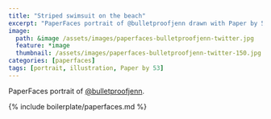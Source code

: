 ```yaml
---
title: "Striped swimsuit on the beach"
excerpt: "PaperFaces portrait of @bulletproofjenn drawn with Paper by 53 on an iPad."
image: 
  path: &image /assets/images/paperfaces-bulletproofjenn-twitter.jpg 
  feature: *image
  thumbnail: /assets/images/paperfaces-bulletproofjenn-twitter-150.jpg
categories: [paperfaces]
tags: [portrait, illustration, Paper by 53]
---
```


PaperFaces portrait of [@bulletproofjenn](https://twitter.com/bulletproofjenn).

{% include boilerplate/paperfaces.md %}
